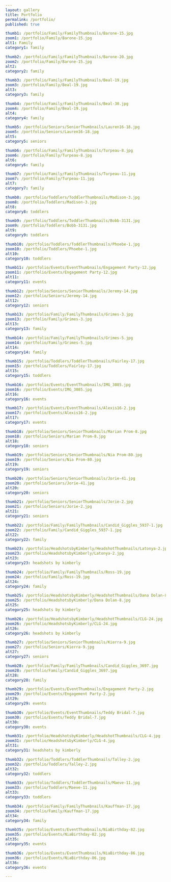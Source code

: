 ```yaml
---
layout: gallery
title: Portfolio
permalink: /portfolio/
published: true

thumb1: /portfolio/Family/FamilyThumbnails/Barone-15.jpg
zoom1: /portfolio/Family/Barone-15.jpg
alt1: Family
category1: family

thumb2: /portfolio/Family/FamilyThumbnails/Barone-20.jpg
zoom2: /portfolio/Family/Barone-15.jpg
alt2: 
category2: family

thumb3: /portfolio/Family/FamilyThumbnails/Beal-19.jpg
zoom3: /portfolio/Family/Beal-19.jpg
alt3: 
category3: family

thumb4: /portfolio/Family/FamilyThumbnails/Beal-30.jpg
zoom4: /portfolio/Family/Beal-19.jpg
alt4: 
category4: family

thumb5: /portfolio/Seniors/SeniorThumbnails/Lauren16-18.jpg
zoom5: /portfolio/Seniors/Lauren16-18.jpg
alt5: 
category5: seniors

thumb6: /portfolio/Family/FamilyThumbnails/Turpeau-8.jpg
zoom6: /portfolio/Family/Turpeau-8.jpg
alt6: 
category6: family

thumb7: /portfolio/Family/FamilyThumbnails/Turpeau-11.jpg
zoom7: /portfolio/Family/Turpeau-11.jpg
alt7: 
category7: family

thumb8: /portfolio/Toddlers/ToddlerThumbnails/Madison-3.jpg
zoom8: /portfolio/Toddlers/Madison-3.jpg
alt8: 
category8: toddlers

thumb9: /portfolio/Toddlers/ToddlerThumbnails/Bobb-3131.jpg
zoom9: /portfolio/Toddlers/Bobb-3131.jpg
alt9: 
category9: toddlers

thumb10: /portfolio/Toddlers/ToddlerThumbnails/Phoebe-1.jpg
zoom10: /portfolio/Toddlers/Phoebe-1.jpg
alt10: 
category10: toddlers

thumb11: /portfolio/Events/EventThumbnails/Engagement Party-12.jpg
zoom11: /portfolio/Events/Engagement Party-12.jpg
alt11: 
category11: events

thumb12: /portfolio/Seniors/SeniorThumbnails/Jeremy-14.jpg
zoom12: /portfolio/Seniors/Jeremy-14.jpg
alt12: 
category12: seniors

thumb13: /portfolio/Family/FamilyThumbnails/Grimes-3.jpg
zoom13: /portfolio/Family/Grimes-3.jpg
alt13: 
category13: family

thumb14: /portfolio/Family/FamilyThumbnails/Grimes-5.jpg
zoom14: /portfolio/Family/Grimes-5.jpg
alt14: 
category14: family

thumb15: /portfolio/Toddlers/ToddlerThumbnails/Fairley-17.jpg
zoom15: /portfolio/Toddlers/Fairley-17.jpg
alt15: 
category15: toddlers

thumb16: /portfolio/Events/EventThumbnails/IMG_3085.jpg
zoom16: /portfolio/Events/IMG_3085.jpg
alt16: 
category16: events

thumb17: /portfolio/Events/EventThumbnails/Alexis16-2.jpg
zoom17: /portfolio/Events/Alexis16-2.jpg
alt17: 
category17: events

thumb18: /portfolio/Seniors/SeniorThumbnails/Marian Prom-8.jpg
zoom18: /portfolio/Seniors/Marian Prom-8.jpg
alt18: 
category18: seniors

thumb19: /portfolio/Seniors/SeniorThumbnails/Nia Prom-80.jpg
zoom19: /portfolio/Seniors/Nia Prom-80.jpg
alt19: 
category19: seniors

thumb20: /portfolio/Seniors/SeniorThumbnails/Jorie-41.jpg
zoom20: /portfolio/Seniors/Jorie-41.jpg
alt20: 
category20: seniors

thumb21: /portfolio/Seniors/SeniorThumbnails/Jorie-2.jpg
zoom21: /portfolio/Seniors/Jorie-2.jpg
alt21: 
category21: seniors

thumb22: /portfolio/Family/FamilyThumbnails/Candid_Giggles_5937-1.jpg
zoom22: /portfolio/Family/Candid_Giggles_5937-1.jpg
alt22: 
category22: family

thumb23: /portfolio/HeadshotsbyKimberly/HeadshotThumbnails/Latonya-2.jpg
zoom23: /portfolio/HeadshotsbyKimberly/Latonya-2.jpg
alt23: 
category23: headshots by kimberly

thumb24: /portfolio/Family/FamilyThumbnails/Ross-19.jpg
zoom24: /portfolio/Family/Ross-19.jpg
alt24: 
category24: family

thumb25: /portfolio/HeadshotsbyKimberly/HeadshotThumbnails/Dana Dolan-8.jpg
zoom25: /portfolio/HeadshotsbyKimberly/Dana Dolan-8.jpg
alt25: 
category25: headshots by kimberly

thumb26: /portfolio/HeadshotsbyKimberly/HeadshotThumbnails/CLG-24.jpg
zoom26: /portfolio/HeadshotsbyKimberly/CLG-24.jpg
alt26: 
category26: headshots by kimberly

thumb27: /portfolio/Seniors/SeniorThumbnails/Kierra-9.jpg
zoom27: /portfolio/Seniors/Kierra-9.jpg
alt27: 
category27: seniors

thumb28: /portfolio/Family/FamilyThumbnails/Candid_Giggles_3697.jpg
zoom28: /portfolio/Family/Candid_Giggles_3697.jpg
alt28: 
category28: family

thumb29: /portfolio/Events/EventThumbnails/Engagement Party-2.jpg
zoom29: /portfolio/Events/Engagement Party-2.jpg
alt29: 
category29: events

thumb30: /portfolio/Events/EventThumbnails/Teddy Bridal-7.jpg
zoom30: /portfolio/Events/Teddy Bridal-7.jpg
alt30: 
category30: events

thumb31: /portfolio/HeadshotsbyKimberly/HeadshotThumbnails/CLG-4.jpg
zoom31: /portfolio/HeadshotsbyKimberly/CLG-4.jpg
alt31: 
category31: headshots by kimberly

thumb32: /portfolio/Toddlers/ToddlerThumbnails/Talley-2.jpg
zoom32: /portfolio/Toddlers/Talley-2.jpg
alt32: 
category32: toddlers

thumb33: /portfolio/Toddlers/ToddlerThumbnails/Maeve-11.jpg
zoom33: /portfolio/Toddlers/Maeve-11.jpg
alt33: 
category33: toddlers

thumb34: /portfolio/Family/FamilyThumbnails/Kauffman-17.jpg
zoom34: /portfolio/Family/Kauffman-17.jpg
alt34: 
category34: family

thumb35: /portfolio/Events/EventThumbnails/NiaBirthday-82.jpg
zoom35: /portfolio/Events/NiaBirthday-82.jpg
alt35: 
category35: events

thumb36: /portfolio/Events/EventThumbnails/NiaBirthday-86.jpg
zoom36: /portfolio/Events/NiaBirthday-86.jpg
alt36: 
category36: events

---
```

